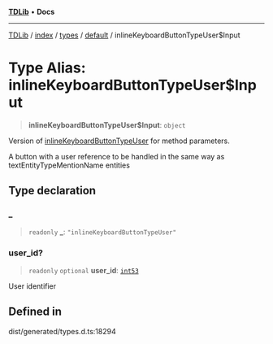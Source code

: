 [**TDLib**](../../../../../../README.md) • **Docs**

***

[TDLib](../../../../../../modules.md) / [index](../../../../../README.md) / [types](../../../README.md) / [default](../README.md) / inlineKeyboardButtonTypeUser$Input

# Type Alias: inlineKeyboardButtonTypeUser$Input

> **inlineKeyboardButtonTypeUser$Input**: `object`

Version of [inlineKeyboardButtonTypeUser](inlineKeyboardButtonTypeUser.md) for method parameters.

A button with a user reference to be handled in the same way as textEntityTypeMentionName entities

## Type declaration

### \_

> `readonly` **\_**: `"inlineKeyboardButtonTypeUser"`

### user\_id?

> `readonly` `optional` **user\_id**: [`int53`](int53.md)

User identifier

## Defined in

dist/generated/types.d.ts:18294
